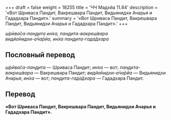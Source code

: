 +++
draft = false
weight = 18255
title = 'ЧЧ Мадхйа 11.84'
description = '«Вот Шриваса Пандит, Вакрешвара Пандит, Видьянидхи Ачарья и Гададхара Пандит».'
summary = '«Вот Шриваса Пандит, Вакрешвара Пандит, Видьянидхи Ачарья и Гададхара Пандит».'
+++

_ш́рӣва̄са-пан̣д̣ита ин̇ха, пан̣д̣ита-вакреш́вара  
видйа̄нидхи-а̄ча̄рйа, ин̇ха пан̣д̣ита-гада̄дхара_

## Пословный перевод

_ш́рӣва̄са_\-_пан̣д̣ита_ — Шриваса Пандит; _ин̇ха_ — вот; _пан̣д̣ита_\-_вакреш́вара_ — Вакрешвара Пандит; _видйа̄нидхи_\-_а̄ча̄рйа_ — Видьянидхи Ачарья; _ин̇ха_ — вот; _пан̣д̣ита_\-_гада̄дхара_ — Гададхара Пандит.

## Перевод

**«Вот Шриваса Пандит, Вакрешвара Пандит, Видьянидхи Ачарья и Гададхара Пандит».**
